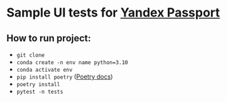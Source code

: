 # Sample UI tests for [Yandex Passport](https://passport.yandex.ru/)

## How to run project:
- `git clone `
- `conda create -n env name python=3.10`
- `conda activate env`
- `pip install poetry` ([Poetry docs](https://python-poetry.org/docs/))
- `poetry install`  
- `pytest -n tests`